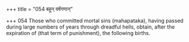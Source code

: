 +++
title = "054 बहून् वर्षगणान्"

+++
054	Those who committed mortal sins (mahapataka), having passed during large numbers of years through dreadful hells, obtain, after the expiration of (that term of punishment), the following births.